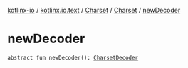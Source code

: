 [kotlinx-io](../../../index.md) / [kotlinx.io.text](../../index.md) / [Charset](../index.md) / [Charset](index.md) / [newDecoder](./new-decoder.md)

# newDecoder

`abstract fun newDecoder(): `[`CharsetDecoder`](../../-charset-decoder/index.md)